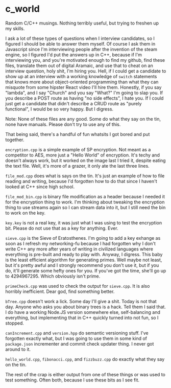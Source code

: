 # c_world
Random C/C++ musings. Nothing terribly useful, but trying to freshen up my skills.

I ask a lot of these types of questions when I interview candidates, so I figured I should be able to answer them myself. Of course I ask them in Javascript since I'm interviewing people after the invention of the steam engine, so I figured I'd put the answers up in C++, because if I'm interviewing you, and you're motivated enough to find my github, find these files, translate them out of digital Aramaic, and use that to cheat on an interview question, holy shit, I'm hiring you. Hell, if I could get a candidate to show up at an interview with a working knowledge of `switch` statements that knows more about object-oriented programming than what they can misquote from some hipster React video I'll hire them. Honestly, if you say "lambda", and I say "Church" and you say "What?" I'm going to slap you. If you describe a POST route as having "no side effects", I hate you. If I could just get a candidate that didn't describe a CRUD route as "purely functional", I would be so very happy. But I digress.

Note: None of these files are any good. Some do what they say on the tin, none have manuals. Please don't try to use any of this.

That being said, there's a handful of fun whatsits I got bored and put together.

`encryption.cpp` is a simple example of SP encryption. Not meant as a competitor to AES, more just a "Hello World" of encryption. It's techy and doesn't always work, but it worked on the image last I tried it, despite eating the text file. Well, it's more of a grazer, it only ate the last three lines.

`file_mod.cpp` does what is says on the tin. It's just an example of how to file reading and writing, because I'd forgotten how to do that since I haven't looked at C++ since high school.

`file_mod_bin.cpp` is binary file modification as a header because I needed it for the encryption thing to work. I'm thinking about tweaking the encryption thing to use streams again so I can stream data into it, but I still need the bin to work on the key.

`key.key` is not a real key, it was just what I was using to test the encryption bit. Please do not use that as a key for anything. Ever.

`sieve.cpp` is the Sieve of Eratosthenes. I'm going to add a key exhange as soon as I refresh my networking-fu because I had forgotten why I don't write C++ any more after years of writing in civilized languages where everything is pre-built and ready to play with. Anyway, I digress. This baby is the least efficient algorithm for generating primes. Well maybe not least, but it's pretty awful and I strongly recommend you don't use it, but if you do, it'll generate some hefty ones for you. If you've got the time, she'll go up to 4294967295. Which obviously isn't prime.

`primeCheck.cpp` was used to check the output for `sieve.cpp`. It is also horribly inefficient. Dear god, find something better.

`bTree.cpp` doesn't work a lick. Some day I'll give a shit. Today is not that day. Anyone who asks you about binary trees is a hack. Tell them I said that. I do have a working Node.JS version somewhere else, self-balancing and everything, but implementing that in C++ quickly turned into not fun, so I stopped.

`canIncrement.cpp` and `version.hpp` do semantic versioning stuff. I've forgotten exactly what, but I was going to use them in some kind of `package.json` incrementer and commit check updater thing. I never got around to it.

`hello_world.cpp`, `fibonacci.cpp`, and `fizzbuzz.cpp` do exactly what they say on the tin.

The rest of the crap is either output from one of these things or was used to test something. Often both, because I use these bits as I see fit.

